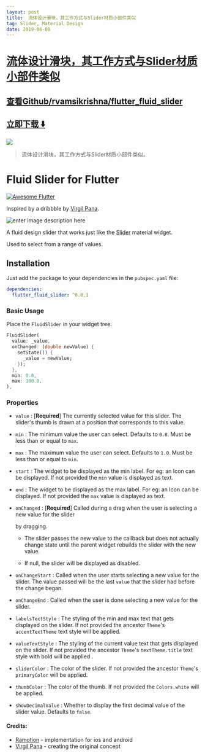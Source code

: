 ```yaml
---
layout: post
title:  流体设计滑块，其工作方式与Slider材质小部件类似
tag: Slider, Material Design
date: 2019-06-08
---
```


# [流体设计滑块，其工作方式与Slider材质小部件类似 ](http://github.com/rvamsikrishna/flutter_fluid_slider) 



## [查看Github/rvamsikrishna/flutter_fluid_slider](http://github.com/rvamsikrishna/flutter_fluid_slider)
## [立即下载 ️⬇️ ](https://codeload.github.com/rvamsikrishna/flutter_fluid_slider/zip/master) 


 
![](https://flutterawesome.com/content/images/2018/10/Fluid-Slider-for-Flutter.jpg)
 
>
> 流体设计滑块，其工作方式与Slider材质小部件类似。
>

 
# Fluid Slider for Flutter

<a href="https://github.com/Solido/awesome-flutter">
   <img alt="Awesome Flutter" src="https://img.shields.io/badge/Awesome-Flutter-blue.svg?longCache=true&style=flat-square" />
</a>

Inspired by a dribbble by [Virgil Pana](https://dribbble.com/virgilpana).

![enter image description here](https://lh3.googleusercontent.com/VqMBrwHTCI_e9nc4C0IbyD2W-Bytj46VVKWdr198MqVJ2UnzQ8R3W5vK9JriayLNGFx9RkPKAACl "Demo gif")

A fluid design slider that works just like the [Slider](https://docs.flutter.io/flutter/material/Slider-class.html) material widget.

Used to select from a range of values.

## Installation

Just add the package to your dependencies in the `pubspec.yaml` file:

```yaml
dependencies:
  flutter_fluid_slider: ^0.0.1
```

### Basic Usage

Place the `FluidSlider` in your widget tree.

```dart
FluidSlider(
  value: _value,
  onChanged: (double newValue) {
    setState(() {
      _value = newValue;
    });
  },
  min: 0.0,
  max: 100.0,
),
```

### Properties

- `value` : [**Required**] The currently selected value for this slider. The slider's thumb is drawn at a position that corresponds to this value.

- `min` : The minimum value the user can select. Defaults to `0.0`. Must be less than or equal to `max`.

- `max` : The maximum value the user can select. Defaults to `1.0`. Must be less than or equal to `min`.

- `start` : The widget to be displayed as the min label. For eg: an Icon can be displayed. If not provided the `min` value is displayed as text.

- `end` : The widget to be displayed as the max label. For eg: an Icon can be displayed. If not provided the `max` value is displayed as text.

- `onChanged` : [**Required**] Called during a drag when the user is selecting a new value for the slider

  by dragging.

  - The slider passes the new value to the callback but does not actually change state until the parent widget rebuilds the slider with the new value.

  - If null, the slider will be displayed as disabled.

- `onChangeStart` : Called when the user starts selecting a new value for the slider. The value passed will be the last `value` that the slider had before the change began.

- `onChangeEnd` : Called when the user is done selecting a new value for the slider.

- `labelsTextStyle` : The styling of the min and max text that gets displayed on the slider. If not provided the ancestor `Theme`'s `accentTextTheme` text style will be applied.

- `valueTextStyle` : The styling of the current value text that gets displayed on the slider. If not provided the ancestor `Theme`'s `textTheme.title` text style with bold will be applied .

- `sliderColor` : The color of the slider. If not provided the ancestor `Theme`'s `primaryColor` will be applied.

- `thumbColor` : The color of the thumb. If not provided the `Colors.white` will be applied.

- `showDecimalValue` : Whether to display the first decimal value of the slider value. Defaults to `false`.


#### Credits:

- [Ramotion](https://dribbble.com/shots/5343166-Fluid-Slider-Optimized-iOS-Control-Open-Source) - implementation for ios and android
- [Virgil Pana](https://dribbble.com/virgilpana) - creating the original concept


